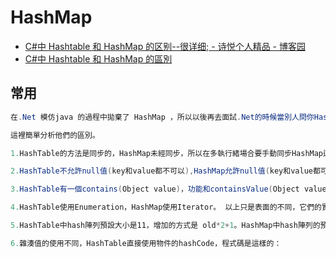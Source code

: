 # HashMap

- [C#中 Hashtable 和 HashMap 的区别--很详细; - 诗悦个人精品 - 博客园](https://www.cnblogs.com/qiliping/archive/2011/07/29/2121158.html)
- [C#中 Hashtable 和 HashMap 的區別](https://iter01.com/158503.html)

## 常用

```c#
在.Net 模仿java 的過程中拋棄了 HashMap ，所以以後再去面試.Net的時候當別人問你HashTable 和HashMap 的區別的時候，請告訴他，C#.Net 中 沒有HashMap

這裡簡單分析他們的區別。

1.HashTable的方法是同步的，HashMap未經同步，所以在多執行緒場合要手動同步HashMap這個區別就像Vector和ArrayList一樣。

2.HashTable不允許null值(key和value都不可以),HashMap允許null值(key和value都可以)。

3.HashTable有一個contains(Object value)，功能和containsValue(Object value)功能一樣。

4.HashTable使用Enumeration，HashMap使用Iterator。 以上只是表面的不同，它們的實現也有很大的不同。

5.HashTable中hash陣列預設大小是11，增加的方式是 old*2+1。HashMap中hash陣列的預設大小是16，而且一定是2的指數。

6.雜湊值的使用不同，HashTable直接使用物件的hashCode，程式碼是這樣的：
```
